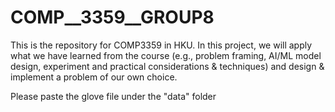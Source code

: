 # COMP__3359__GROUP8

This is the repository for COMP3359 in HKU. In this project, we will apply what we have learned from the course (e.g., problem framing, AI/ML model design, experiment and practical considerations & techniques) and design & implement a problem of our own choice.

Please paste the glove file under the "data" folder
